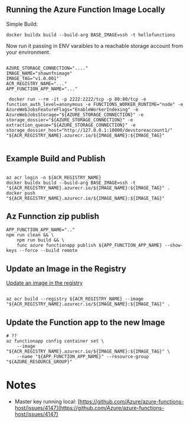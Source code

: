 ## Running the Azure Function Image Locally 

Simple Build:

```shell
docker buildx build --build-arg BASE_IMAGE=ssh -t hellofunctions 
```

Now run it passing in ENV varaibles to a reachable storage account from your environment. 

```shell

AZURE_STORAGE_CONNECTION="...."
IMAGE_NAME="shawnfnimage"
IMAGE_TAG="v1.0.001"`
ACR_REGISTRY_NAME="..."
APP_FUNCTION_APP_NAME="..."

 docker run --rm -it -p 2222:2222/tcp -p 80:80/tcp -e function_auth_level=anonymous -e FUNCTIONS_WORKER_RUNTIME="node" -e AzureWebJobsFeatureFlags="EnableWorkerIndexing" -e AzureWebJobsStorage="${AZURE_STORAGE_CONNECTION}" -e storage_dossier="${AZURE_STORAGE_CONNECTION}" -e extraction_queue="${AZURE_STORAGE_CONNECTION}" -e storage_dossier_host="http://127.0.0.1:10000/devstoreaccount1/"    "${ACR_REGISTRY_NAME}.azurecr.io/${IMAGE_NAME}:${IMAGE_TAG}"


```

## Example Build and Publish

```shell

az acr login -n ${ACR_REGISTRY_NAME}
docker buildx build --build-arg BASE_IMAGE=ssh -t "${ACR_REGISTRY_NAME}.azurecr.io/${IMAGE_NAME}:${IMAGE_TAG}" .
docker push "${ACR_REGISTRY_NAME}.azurecr.io/${IMAGE_NAME}:${IMAGE_TAG}"
```

## Az Funnction zip publish

```shell
APP_FUNCTION_APP_NAME=".."
npm run clean && \
    npm run build && \
    func azure functionapp publish ${APP_FUNCTION_APP_NAME} --show-keys --force --build remote
```

## Update an Image in the Registry

[Update an image in the registry](https://learn.microsoft.com/en-us/azure/azure-functions/functions-how-to-custom-container?tabs=core-tools%2Cacr%2Cazure-cli&pivots=azure-functions#update-an-image-in-the-registry)

```shell

az acr build --registry ${ACR_REGISTRY_NAME} --image "${ACR_REGISTRY_NAME}.azurecr.io/${IMAGE_NAME}:${IMAGE_TAG}" .
```

## Update the Function app to the new Image

```shell
# ??
az functionapp config container set \
    --image "${ACR_REGISTRY_NAME}.azurecr.io/${IMAGE_NAME}:${IMAGE_TAG}" \
    --name "${APP_FUNCTION_APP_NAME}" --resource-group "${AZURE_RESOURCE_GROUP}"
```



# Notes

- Master key running local: [https://github.com/Azure/azure-functions-host/issues/4147](https://github.com/Azure/azure-functions-host/issues/4147)